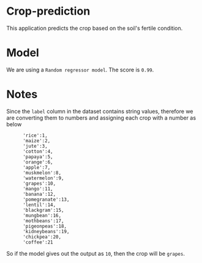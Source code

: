 # Crop-prediction

This application predicts the crop based on the soil's fertile condition.

# Model

We are using a `Random regressor model`. The score is `0.99`.

# Notes

Since the `label` column in the dataset contains string values, therefore we are converting them to numbers and assigning each crop with a number as below
```
      'rice':1,
      'maize':2,
      'jute':3,
      'cotton':4,
      'papaya':5,
      'orange':6,
      'apple':7,
      'muskmelon':8,
      'watermelon':9,
      'grapes':10,
      'mango':11,
      'banana':12,
      'pomegranate':13,
      'lentil':14,
      'blackgram':15,
      'mungbean':16,
      'mothbeans':17,
      'pigeonpeas':18,
      'kidneybeans':19,
      'chickpea':20,
      'coffee':21
````
So if the model gives out the output as `10`, then the crop will be `grapes`.
